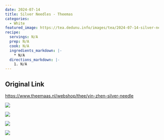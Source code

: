 ```yaml
---
date: 2024-07-14
title: Silver Needles - Theemas
categories:
  - White
featured_image: https://tea.dedunu.info/images/tea/2024-07-14-silver-needles-theemas-1.jpeg
recipe:
  servings: N/A
  prep: N/A
  cook: N/A
  ingredients_markdown: |-
    * N/A
  directions_markdown: |-
    1. N/A
---
```


## Original Link

<https://www.theemaas.nl/webshop/thee/yin-zhen-silver-needle>

![](https://tea.dedunu.info/images/tea/2024-07-14-silver-needles-theemas-2.jpeg)

![](https://tea.dedunu.info/images/tea/2024-07-14-silver-needles-theemas-3.jpeg)

![](https://tea.dedunu.info/images/tea/2024-07-14-silver-needles-theemas-4.jpeg)

![](https://tea.dedunu.info/images/tea/2024-07-14-silver-needles-theemas-5.jpeg)
